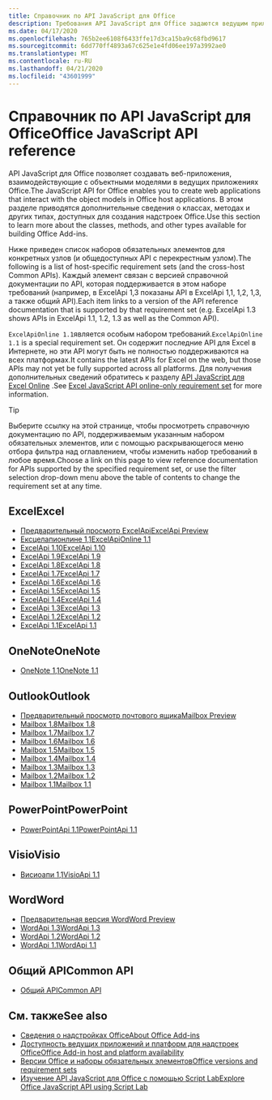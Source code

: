```yaml
---
title: Справочник по API JavaScript для Office
description: Требования API JavaScript для Office задаются ведущим приложением.
ms.date: 04/17/2020
ms.openlocfilehash: 765b2ee6108f6433ffe17d3ca15ba9c68fbd9617
ms.sourcegitcommit: 6dd770ff4893a67c625e1e4fd06ee197a3992ae0
ms.translationtype: MT
ms.contentlocale: ru-RU
ms.lasthandoff: 04/21/2020
ms.locfileid: "43601999"
---
```

# <a name="office-javascript-api-reference"></a><span data-ttu-id="60aa0-103">Справочник по API JavaScript для Office</span><span class="sxs-lookup"><span data-stu-id="60aa0-103">Office JavaScript API reference</span></span>

<span data-ttu-id="60aa0-104">API JavaScript для Office позволяет создавать веб-приложения, взаимодействующие с объектными моделями в ведущих приложениях Office.</span><span class="sxs-lookup"><span data-stu-id="60aa0-104">The JavaScript API for Office enables you to create web applications that interact with the object models in Office host applications.</span></span> <span data-ttu-id="60aa0-105">В этом разделе приводятся дополнительные сведения о классах, методах и других типах, доступных для создания надстроек Office.</span><span class="sxs-lookup"><span data-stu-id="60aa0-105">Use this section to learn more about the classes, methods, and other types available for building Office Add-ins.</span></span>

<span data-ttu-id="60aa0-106">Ниже приведен список наборов обязательных элементов для конкретных узлов (и общедоступных API с перекрестным узлом).</span><span class="sxs-lookup"><span data-stu-id="60aa0-106">The following is a list of host-specific requirement sets (and the cross-host Common APIs).</span></span> <span data-ttu-id="60aa0-107">Каждый элемент связан с версией справочной документации по API, которая поддерживается в этом наборе требований (например, в ExcelApi 1,3 показаны API в ExcelApi 1,1, 1,2, 1,3, а также общий API).</span><span class="sxs-lookup"><span data-stu-id="60aa0-107">Each item links to a version of the API reference documentation that is supported by that requirement set (e.g. ExcelApi 1.3 shows APIs in ExcelApi 1.1, 1.2, 1.3 as well as the Common API).</span></span>

<span data-ttu-id="60aa0-108">`ExcelApiOnline 1.1`является особым набором требований.</span><span class="sxs-lookup"><span data-stu-id="60aa0-108">`ExcelApiOnline 1.1` is a special requirement set.</span></span> <span data-ttu-id="60aa0-109">Он содержит последние API для Excel в Интернете, но эти API могут быть не полностью поддерживаются на всех платформах.</span><span class="sxs-lookup"><span data-stu-id="60aa0-109">It contains the latest APIs for Excel on the web, but those APIs may not yet be fully supported across all platforms.</span></span> <span data-ttu-id="60aa0-110">Для получения дополнительных сведений обратитесь к разделу [API JavaScript для Excel Online](/office/dev/add-ins/reference/requirement-sets/excel-api-online-requirement-set) .</span><span class="sxs-lookup"><span data-stu-id="60aa0-110">See [Excel JavaScript API online-only requirement set](/office/dev/add-ins/reference/requirement-sets/excel-api-online-requirement-set) for more information.</span></span>

> [!TIP]
> <span data-ttu-id="60aa0-111">Выберите ссылку на этой странице, чтобы просмотреть справочную документацию по API, поддерживаемым указанным набором обязательных элементов, или с помощью раскрывающегося меню отбора фильтра над оглавлением, чтобы изменить набор требований в любое время.</span><span class="sxs-lookup"><span data-stu-id="60aa0-111">Choose a link on this page to view reference documentation for APIs supported by the specified requirement set, or use the filter selection drop-down menu above the table of contents to change the requirement set at any time.</span></span>

## <a name="excel"></a><span data-ttu-id="60aa0-112">Excel</span><span class="sxs-lookup"><span data-stu-id="60aa0-112">Excel</span></span>

- [<span data-ttu-id="60aa0-113">Предварительный просмотр ExcelApi</span><span class="sxs-lookup"><span data-stu-id="60aa0-113">ExcelApi Preview</span></span>](/javascript/api/excel?view=excel-js-preview)
- [<span data-ttu-id="60aa0-114">Ексцелапионлине 1,1</span><span class="sxs-lookup"><span data-stu-id="60aa0-114">ExcelApiOnline 1.1</span></span>](/javascript/api/excel?view=excel-js-online)
- [<span data-ttu-id="60aa0-115">ExcelApi 1.10</span><span class="sxs-lookup"><span data-stu-id="60aa0-115">ExcelApi 1.10</span></span>](/javascript/api/excel?view=excel-js-1.10)
- [<span data-ttu-id="60aa0-116">ExcelApi 1.9</span><span class="sxs-lookup"><span data-stu-id="60aa0-116">ExcelApi 1.9</span></span>](/javascript/api/excel?view=excel-js-1.9)
- [<span data-ttu-id="60aa0-117">ExcelApi 1.8</span><span class="sxs-lookup"><span data-stu-id="60aa0-117">ExcelApi 1.8</span></span>](/javascript/api/excel?view=excel-js-1.8)
- [<span data-ttu-id="60aa0-118">ExcelApi 1.7</span><span class="sxs-lookup"><span data-stu-id="60aa0-118">ExcelApi 1.7</span></span>](/javascript/api/excel?view=excel-js-1.7)
- [<span data-ttu-id="60aa0-119">ExcelApi 1.6</span><span class="sxs-lookup"><span data-stu-id="60aa0-119">ExcelApi 1.6</span></span>](/javascript/api/excel?view=excel-js-1.6)
- [<span data-ttu-id="60aa0-120">ExcelApi 1.5</span><span class="sxs-lookup"><span data-stu-id="60aa0-120">ExcelApi 1.5</span></span>](/javascript/api/excel?view=excel-js-1.5)
- [<span data-ttu-id="60aa0-121">ExcelApi 1.4</span><span class="sxs-lookup"><span data-stu-id="60aa0-121">ExcelApi 1.4</span></span>](/javascript/api/excel?view=excel-js-1.4)
- [<span data-ttu-id="60aa0-122">ExcelApi 1.3</span><span class="sxs-lookup"><span data-stu-id="60aa0-122">ExcelApi 1.3</span></span>](/javascript/api/excel?view=excel-js-1.3)
- [<span data-ttu-id="60aa0-123">ExcelApi 1.2</span><span class="sxs-lookup"><span data-stu-id="60aa0-123">ExcelApi 1.2</span></span>](/javascript/api/excel?view=excel-js-1.2)
- [<span data-ttu-id="60aa0-124">ExcelApi 1.1</span><span class="sxs-lookup"><span data-stu-id="60aa0-124">ExcelApi 1.1</span></span>](/javascript/api/excel?view=excel-js-1.1)

## <a name="onenote"></a><span data-ttu-id="60aa0-125">OneNote</span><span class="sxs-lookup"><span data-stu-id="60aa0-125">OneNote</span></span>

- [<span data-ttu-id="60aa0-126">OneNote 1,1</span><span class="sxs-lookup"><span data-stu-id="60aa0-126">OneNote 1.1</span></span>](/javascript/api/onenote?view=onenote-js-1.1)

## <a name="outlook"></a><span data-ttu-id="60aa0-127">Outlook</span><span class="sxs-lookup"><span data-stu-id="60aa0-127">Outlook</span></span>

- [<span data-ttu-id="60aa0-128">Предварительный просмотр почтового ящика</span><span class="sxs-lookup"><span data-stu-id="60aa0-128">Mailbox Preview</span></span>](/javascript/api/outlook?view=outlook-js-preview)
- [<span data-ttu-id="60aa0-129">Mailbox 1.8</span><span class="sxs-lookup"><span data-stu-id="60aa0-129">Mailbox 1.8</span></span>](/javascript/api/outlook?view=outlook-js-1.8)
- [<span data-ttu-id="60aa0-130">Mailbox 1.7</span><span class="sxs-lookup"><span data-stu-id="60aa0-130">Mailbox 1.7</span></span>](/javascript/api/outlook?view=outlook-js-1.7)
- [<span data-ttu-id="60aa0-131">Mailbox 1.6</span><span class="sxs-lookup"><span data-stu-id="60aa0-131">Mailbox 1.6</span></span>](/javascript/api/outlook?view=outlook-js-1.6)
- [<span data-ttu-id="60aa0-132">Mailbox 1.5</span><span class="sxs-lookup"><span data-stu-id="60aa0-132">Mailbox 1.5</span></span>](/javascript/api/outlook?view=outlook-js-1.5)
- [<span data-ttu-id="60aa0-133">Mailbox 1.4</span><span class="sxs-lookup"><span data-stu-id="60aa0-133">Mailbox 1.4</span></span>](/javascript/api/outlook?view=outlook-js-1.4)
- [<span data-ttu-id="60aa0-134">Mailbox 1.3</span><span class="sxs-lookup"><span data-stu-id="60aa0-134">Mailbox 1.3</span></span>](/javascript/api/outlook?view=outlook-js-1.3)
- [<span data-ttu-id="60aa0-135">Mailbox 1.2</span><span class="sxs-lookup"><span data-stu-id="60aa0-135">Mailbox 1.2</span></span>](/javascript/api/outlook?view=outlook-js-1.2)
- [<span data-ttu-id="60aa0-136">Mailbox 1.1</span><span class="sxs-lookup"><span data-stu-id="60aa0-136">Mailbox 1.1</span></span>](/javascript/api/outlook?view=outlook-js-1.1)

## <a name="powerpoint"></a><span data-ttu-id="60aa0-137">PowerPoint</span><span class="sxs-lookup"><span data-stu-id="60aa0-137">PowerPoint</span></span>

- [<span data-ttu-id="60aa0-138">PowerPointApi 1.1</span><span class="sxs-lookup"><span data-stu-id="60aa0-138">PowerPointApi 1.1</span></span>](/javascript/api/powerpoint?view=powerpoint-js-1.1)

## <a name="visio"></a><span data-ttu-id="60aa0-139">Visio</span><span class="sxs-lookup"><span data-stu-id="60aa0-139">Visio</span></span>

- [<span data-ttu-id="60aa0-140">Висиоапи 1,1</span><span class="sxs-lookup"><span data-stu-id="60aa0-140">VisioApi 1.1</span></span>](/javascript/api/visio?view=visio-js-1.1)

## <a name="word"></a><span data-ttu-id="60aa0-141">Word</span><span class="sxs-lookup"><span data-stu-id="60aa0-141">Word</span></span>

- [<span data-ttu-id="60aa0-142">Предварительная версия Word</span><span class="sxs-lookup"><span data-stu-id="60aa0-142">Word Preview</span></span>](/javascript/api/word?view=word-js-preview)
- [<span data-ttu-id="60aa0-143">WordApi 1.3</span><span class="sxs-lookup"><span data-stu-id="60aa0-143">WordApi 1.3</span></span>](/javascript/api/word?view=word-js-1.3)
- [<span data-ttu-id="60aa0-144">WordApi 1.2</span><span class="sxs-lookup"><span data-stu-id="60aa0-144">WordApi 1.2</span></span>](/javascript/api/word?view=word-js-1.2)
- [<span data-ttu-id="60aa0-145">WordApi 1.1</span><span class="sxs-lookup"><span data-stu-id="60aa0-145">WordApi 1.1</span></span>](/javascript/api/word?view=word-js-1.1)

## <a name="common-api"></a><span data-ttu-id="60aa0-146">Общий API</span><span class="sxs-lookup"><span data-stu-id="60aa0-146">Common API</span></span>

- [<span data-ttu-id="60aa0-147">Общий API</span><span class="sxs-lookup"><span data-stu-id="60aa0-147">Common API</span></span>](/javascript/api/office?view=common-js)

## <a name="see-also"></a><span data-ttu-id="60aa0-148">См. также</span><span class="sxs-lookup"><span data-stu-id="60aa0-148">See also</span></span>

- [<span data-ttu-id="60aa0-149">Сведения о надстройках Office</span><span class="sxs-lookup"><span data-stu-id="60aa0-149">About Office Add-ins</span></span>](/office/dev/add-ins/overview)
- [<span data-ttu-id="60aa0-150">Доступность ведущих приложений и платформ для надстроек Office</span><span class="sxs-lookup"><span data-stu-id="60aa0-150">Office Add-in host and platform availability</span></span>](/office/dev/add-ins/overview/office-add-in-availability)
- [<span data-ttu-id="60aa0-151">Версии Office и наборы обязательных элементов</span><span class="sxs-lookup"><span data-stu-id="60aa0-151">Office versions and requirement sets</span></span>](/office/dev/add-ins/develop/office-versions-and-requirement-sets)
- [<span data-ttu-id="60aa0-152">Изучение API JavaScript для Office с помощью Script Lab</span><span class="sxs-lookup"><span data-stu-id="60aa0-152">Explore Office JavaScript API using Script Lab</span></span>](/office/dev/add-ins/overview/explore-with-script-lab)
